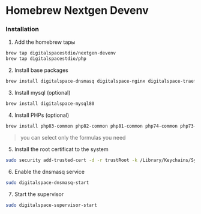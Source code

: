 # Homebrew Nextgen Devenv

### Installation

1. Add the homebrew tapы
```bash
brew tap digitalspacestdio/nextgen-devenv
brew tap digitalspacestdio/php
```


2. Install base packages
```bash
brew install digitalspace-dnsmasq digitalspace-nginx digitalspace-traefik digitalspace-supervisor
```
3. Install mysql (optional)
```bash
brew install digitalspace-mysql80
```
4. Install PHPs (optional)
```bash
brew install php83-common php82-common php81-common php74-common php73-common php72-common php71-common
```
> you can select only the formulas you need

5. Install the root certificat to the system
```bash
sudo security add-trusted-cert -d -r trustRoot -k /Library/Keychains/System.keychain $(brew --prefix)/etc/openssl/localCa/root_ca.crt
```

6. Enable the dnsmasq service
```bash
sudo digitalspace-dnsmasq-start
```

7. Start the supervisor
```bash
sudo digitalspace-supervisor-start
```
